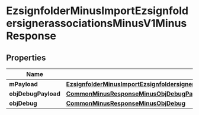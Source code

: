 
# EzsignfolderMinusImportEzsignfoldersignerassociationsMinusV1MinusResponse

## Properties
Name | Type | Description | Notes
------------ | ------------- | ------------- | -------------
**mPayload** | [**EzsignfolderMinusImportEzsignfoldersignerassociationsMinusV1MinusResponseMinusMPayload**](EzsignfolderMinusImportEzsignfoldersignerassociationsMinusV1MinusResponseMinusMPayload.md) |  | 
**objDebugPayload** | [**CommonMinusResponseMinusObjDebugPayload**](CommonMinusResponseMinusObjDebugPayload.md) |  |  [optional]
**objDebug** | [**CommonMinusResponseMinusObjDebug**](CommonMinusResponseMinusObjDebug.md) |  |  [optional]




